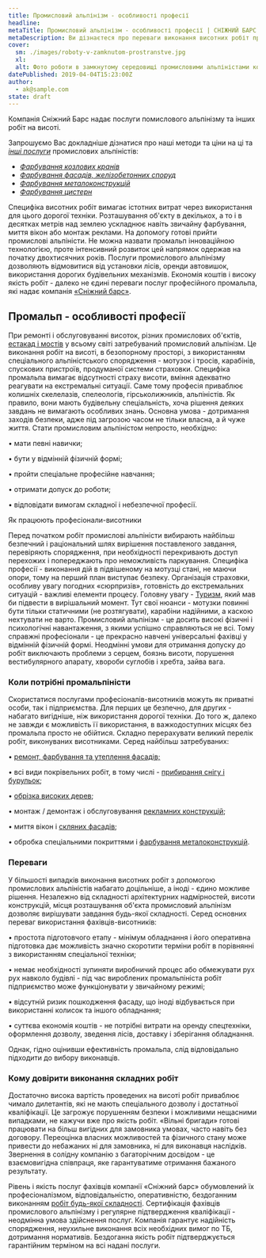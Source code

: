 ```yaml
---
title: Промисловий альпінізм - особливості професії
headline: 
metaTitle: Промисловий альпінізм - особливості професії | СНІЖНИЙ БАРС
metaDescription: Ви дізнаєтеся про переваги виконання висотних робіт промисловими альпіністами від професіоналів компанії "Сніжний Барс" ☎ + 38 (096) 555-30-92
cover:
  sm: ./images/roboty-v-zamknutom-prostranstve.jpg
  xl: 
  alt: Фото роботи в замкнутому середовищі промисловими альпіністами компанії "Сніжний Барс"
datePublished: 2019-04-04T15:23:00Z
author:
  - ak@sample.com
state: draft
---
```

Компанія Сніжний Барс надає послуги помислового альпінізму та інших робіт на висоті.

Запрошуємо Вас докладніше дізнатися про наші методи та ціни на ці та [_інші послуги_](/services/) промислових альпіністів:

- [_Фарбування козлових кранів_](/tipy-obektov/krany-kozlovye-mostovye-portovye/) 
- [_Фарбування фасадів, желізобетонних споруд_](/services/pokraska-betonnyh-konstrukcij/) 
- [_Фарбування металоконструкцій_](/services/pokraska-metalla/) 
- [_Фарбування цистерн_](/tipy-obektov/rezervuary-dlya-zhidkostej/)
  
Специфіка висотних робіт вимагає істотних витрат через використання для цього дорогої техніки. Розташування об'єкту в декількох, а то і в десятках метрів над землею ускладнює навіть звичайну фарбування, миття вікон або монтаж реклами. На допомогу готові прийти промислові альпіністи. Не можна назвати промальп інноваційною технологією, проте інтенсивний розвиток цей напрямок одержав на початку двохтисячних років. Послуги промислового альпінізму дозволяють відмовитися від установки лісів, оренди автовишок, використання дорогих будівельних механізмів. Економія коштів і високу якість робіт - далеко не єдині переваги послуг професійного промальпа, які надає компанія [«Сніжний барс»](/).

## Промальп - особливості професії

При ремонті і обслуговуванні висоток, різних промислових об'єктів, [естакад і мостів](/tipy-obektov/puteprovody-mosty-i-estakady/) у всьому світі затребуваний промисловий альпінізм. Це виконання робіт на висоті, в безопорному просторі, з використанням спеціального альпіністського спорядження - мотузок і тросів, карабінів, спускових пристроїв, продуманої системи страховки. Специфіка промальпа вимагає відсутності страху висоти, вміння адекватно реагувати на екстремальні ситуації. Саме тому професія приваблює колишніх скелелазів, спелеологів, гірськолижників, альпіністів. Як правило, вони мають будівельну спеціальність, хоча рішення деяких завдань не вимагають особливих знань. Основна умова - дотримання заходів безпеки, адже під загрозою часом не тільки власна, а й чуже життя. Стати промисловим альпіністом непросто, необхідно:

• мати певні навички;

• бути у відмінній фізичній формі;

• пройти спеціальне професійне навчання;

• отримати допуск до роботи;

• відповідати вимогам складної і небезпечної професії.

Як працюють професіонали-висотники

Перед початком робіт промислові альпіністи вибирають найбільш безпечний і раціональний шлях вирішення поставленого завдання, перевіряють спорядження, при необхідності перекривають доступ перехожих і попереджають про неможливість паркування. Специфіка професії - виконання дій в підвішеному на мотузці стані, не маючи опори, тому на перший план виступає безпеку. Організація страховки, особливу увагу погодних «сюрпризів», готовність до екстремальних ситуацій - важливі елементи процесу. Головну увагу - [Туризм](/blog/arenda-i-prodazha-oborudovaniya/), який мав би підвести в вирішальний момент. Тут свої нюанси - мотузки повинні бути тільки статичними (не розтягувати), карабіни надійними, а каскою нехтувати не варто. Промисловий альпінізм - це досить високі фізичні і психологічні навантаження, з якими успішно справляються не всі. Тому справжні професіонали - це прекрасно навчені універсальні фахівці у відмінній фізичній формі. Неодмінні умови для отримання допуску до робіт виключають проблеми з серцем, боязнь висоти, порушення вестибулярного апарату, хвороби суглобів і хребта, зайва вага.

### Коли потрібні промальпіністи

Скористатися послугами професіоналів-висотників можуть як приватні особи, так і підприємства. Для перших це безпечно, для других - набагато вигідніше, ніж використання дорогої техніки. До того ж, далеко не завжди є можливість її використання, в важкодоступних місцях без промальпа просто не обійтися. Складно перерахувати великий перелік робіт, виконуваних висотниками. Серед найбільш затребуваних:

• [ремонт, фарбування та утеплення фасадів;](/services/pokraska-fasada/)

• всі види покрівельних робіт, в тому числі - [прибирання снігу і бурульок](/blog/uborka-snega-s-krysh/);

• [обрізка високих дерев](/blog/obrezka-derevev/);

• монтаж / демонтаж і обслуговування [рекламних конструкцій](/services/montazh-i-demontazh-reklamnyx-konstrukcij-shhitov-i-bannerov/);

• миття вікон і [скляних фасадів](/services/moika-okon/);

• обробка спеціальними покриттями і [фарбування металоконструкцій](/services/pokraska-metalla/).

### Переваги

У більшості випадків виконання висотних робіт з допомогою промислових альпіністів набагато доцільніше, а іноді - єдино можливе рішення. Незалежно від складності архітектурних надмірностей, висоти конструкцій, місця розташування об'єкта промисловий альпінізм дозволяє вирішувати завдання будь-якої складності. Серед основних переваг використання фахівців-висотників:

• простота підготовчого етапу - мінімум обладнання і його оперативна підготовка дає можливість значно скоротити терміни робіт в порівнянні з використанням спеціальної техніки;

• немає необхідності зупиняти виробничий процес або обмежувати рух рух навколо будівлі - під час вироблених промальпініста робіт підприємство може функціонувати у звичайному режимі;

• відсутній ризик пошкодження фасаду, що іноді відбувається при використанні колисок та іншого обладнання;

• суттєва економія коштів - не потрібні витрати на оренду спецтехніки, оформлення дозволу, зведення лісів, доставку і зберігання обладнання.

Однак, гідно оцінивши ефективність промальпа, слід відповідально підходити до вибору виконавців.

### Кому довірити виконання складних робіт

Достаточно висока вартість проведених на висоті робіт приваблює чимало дилетантів, які не мають спеціального дозволу і достатньої кваліфікації. Це загрожує порушенням безпеки і можливими нещасними випадками, не кажучи вже про якість робіт. «Вільні бригади» готові працювати на більш вигідних для замовника умовах, часто навіть без договору. Переоцінка власних можливостей та фізичного стану може привести до небажаних ні для замовника, ні для виконавця наслідків. Звернення в солідну компанію з багаторічним досвідом - це взаємовигідна співпраця, яке гарантуватиме отримання бажаного результату.

Рівень і якість послуг фахівців компанії «Сніжний барс» обумовлений їх професіоналізмом, відповідальністю, оперативністю, бездоганним виконанням [робіт будь-якої складності](/prajs). Сертифікація фахівців промислового альпінізму і регулярне підтвердження кваліфікації - неодмінна умова здійснення послуг. Компанія гарантує надійність спорядження, неухильне виконання всіх необхідних вимог по ТБ, дотримання нормативів. Бездоганна якість робіт підтверджується гарантійним терміном на всі надані послуги.